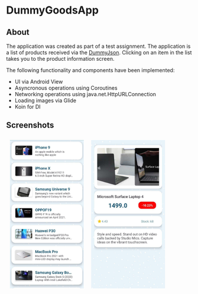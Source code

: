 # DummyGoodsApp

## About
The application was created as part of a test assignment.
The application is a list of products received via the [DummyJson]("http://dummyjson.com/products"). Clicking on an item in the list takes you to the product information screen.

The following functionality and components have been implemented:
 - UI via Android View
 - Asyncronous operations using Coroutines
 - Networking operations using java.net.HttpURLConnection 
 - Loading images via Glide
 - Koin for DI

## Screenshots

[<img src="screenshots/photo1.jpg" align="left"
width="200" hspace="10" vspace="10">](screenshots/photo1.jpg)
[<img src="screenshots/photo2.jpg" align="center"
width="200" hspace="10" vspace="10">](screenshots/photo2.jpg)
